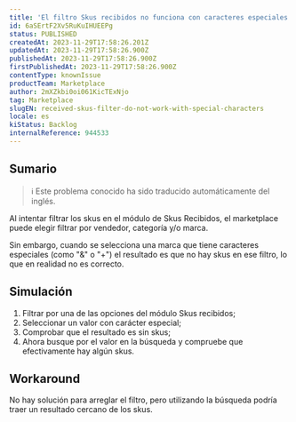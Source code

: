 ```yaml
---
title: 'El filtro Skus recibidos no funciona con caracteres especiales'
id: 6aSErtF2Xv5RuKuIHUEEPg
status: PUBLISHED
createdAt: 2023-11-29T17:58:26.201Z
updatedAt: 2023-11-29T17:58:26.900Z
publishedAt: 2023-11-29T17:58:26.900Z
firstPublishedAt: 2023-11-29T17:58:26.900Z
contentType: knownIssue
productTeam: Marketplace
author: 2mXZkbi0oi061KicTExNjo
tag: Marketplace
slugEN: received-skus-filter-do-not-work-with-special-characters
locale: es
kiStatus: Backlog
internalReference: 944533
---
```


## Sumario

>ℹ️ Este problema conocido ha sido traducido automáticamente del inglés.


Al intentar filtrar los skus en el módulo de Skus Recibidos, el marketplace puede elegir filtrar por vendedor, categoría y/o marca.

Sin embargo, cuando se selecciona una marca que tiene caracteres especiales (como "&" o "+") el resultado es que no hay skus en ese filtro, lo que en realidad no es correcto.


##

## Simulación



1. Filtrar por una de las opciones del módulo Skus recibidos;
2. Seleccionar un valor con carácter especial;
3. Comprobar que el resultado es sin skus;
4. Ahora busque por el valor en la búsqueda y compruebe que efectivamente hay algún skus.



## Workaround


No hay solución para arreglar el filtro, pero utilizando la búsqueda podría traer un resultado cercano de los skus.





